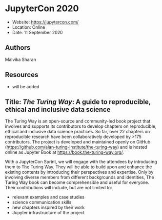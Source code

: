 # JupyterCon 2020

- Website: https://jupytercon.com/
- Location: Online
- Date: 11 September 2020

## Authors

Malvika Sharan

## Resources

- will be added

## Title: _The Turing Way_: A guide to reproducible, ethical and inclusive data science

The Turing Way is an open-source and community-led book project that involves and supports its contributors to develop chapters on reproducible, ethical and inclusive data science practices.
So far, over 22 chapters on reproducible research have been collaboratively developed by >175 contributors.
The project is developed and maintained openly on GitHub (https://github.com/alan-turing-institute/the-turing-way) and is hosted online as Jupyter Book at https://book.the-turing-way.org/.

With a JupyterCon Sprint, we will engage with the attendees by introducing them to The Turing Way. They will be able to build upon and enhance the existing contents by introducing their perspectives and expertise.
Only by involving diverse members from different backgrounds and identities, The Turing Way book can become comprehensible and useful for everyone.
Their contributions will include, but are not limited to:
- relevant examples and case studies
- science communication skills
- new chapters inspired by their work
- Jupyter infrastructure of the project
